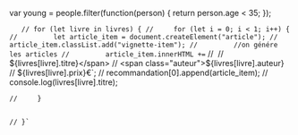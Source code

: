 var young = people.filter(function(person) {
return person.age < 35;
});

`    // for (let livre in livres) {
    //     for (let i = 0; i < 1; i++) {
    //         let article_item = document.createElement("article");
    //         article_item.classList.add("vignette-item");
    //         //on génére les articles
    //         article_item.innerHTML += `
    //     <img src=${livres[livre].image} alt="" />
    //     <span class="titre">${livres[livre].titre}</span>
    //     <span class="auteur">${livres[livre].auteur}</span>
    //     <span class="prix"> ${livres[livre].prix}€</span>`;
    //         recommandation[0].append(article_item);
    //         console.log(livres[livre].titre);

    //     }


    // }`